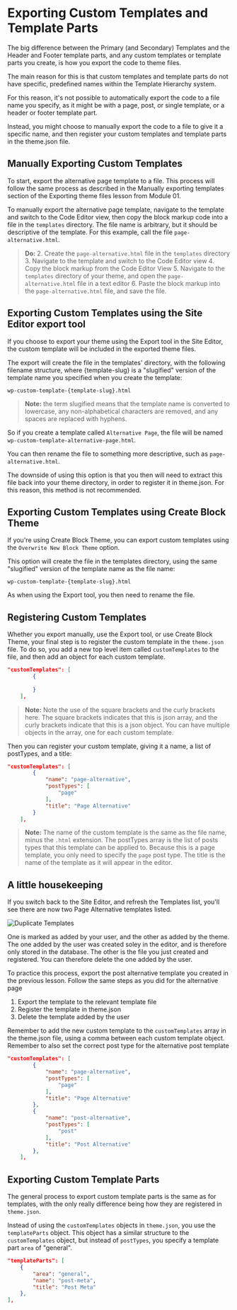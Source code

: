 # Exporting Custom Templates and Template Parts

The big difference between the Primary (and Secondary) Templates and the Header and Footer template parts, and any custom templates or template parts you create, is how you export the code to theme files. 

The main reason for this is that custom templates and template parts do not have specific, predefined names within the Template Hierarchy system. 

For this reason, it's not possible to automatically export the code to a file name you specify, as it might be with a page, post, or single template, or a header or footer template part.

Instead, you might choose to manually export the code to a file to give it a specific name, and then register your custom templates and template parts in the theme.json file.

## Manually Exporting Custom Templates

To start, export the alternative page template to a file. This process will follow the same process as described in the Manually exporting templates section of the Exporting theme files lesson from Module 01.

To manually export the alternative page template, navigate to the template and switch to the Code Editor view, then copy the block markup code into a file in the `templates` directory. The file name is arbitrary, but it should be descriptive of the template. For this example, call the file `page-alternative.html`.

> **Do:**
> 2. Create the `page-alternative.html` file in the `templates` directory
> 3. Navigate to the template and switch to the Code Editor view
> 4. Copy the block markup from the Code Editor View
> 5. Navigate to the `templates` directory of your theme, and open the `page-alternative.html` file in a text editor
> 6. Paste the block markup into the `page-alternative.html` file, and save the file.

## Exporting Custom Templates using the Site Editor export tool

If you choose to export your theme using the Export tool in the Site Editor, the custom template will be included in the exported theme files. 

The export will create the file in the templates' directory, with the following filename structure, where {template-slug} is a "slugified" version of the template name you specified when you create the template:

```
wp-custom-template-{template-slug}.html
```

> **Note:** the term slugified means that the template name is converted to lowercase, any non-alphabetical characters are removed, and any spaces are replaced with hyphens.

So if you create a template called `Alternative Page`, the file will be named `wp-custom-template-alternative-page.html`.

You can then rename the file to something more descriptive, such as `page-alternative.html`.

The downside of using this option is that you then will need to extract this file back into your theme directory, in order to register it in theme.json. For this reason, this method is not recommended.

## Exporting Custom Templates using Create Block Theme

If you're using Create Block Theme, you can export custom templates using the `Overwrite New Block Theme` option. 

This option will create the file in the templates directory, using the same "slugified" version of the template name as the file name:

```
wp-custom-template-{template-slug}.html
```

As when using the Export tool, you then need to rename the file.

## Registering Custom Templates

Whether you export manually, use the Export tool, or use Create Block Theme, your final step is to register the custom template in the `theme.json` file. To do so, you add a new top level item called `customTemplates` to the file, and then add an object for each custom template.

```json
"customTemplates": [
		{
			
		}
	],
```

> **Note:** Note the use of the square brackets and the curly brackets here. The square brackets indicates that this is json array, and the curly brackets indicate that this is a json object. You can have multiple objects in the array, one for each custom template.

Then you can register your custom template, giving it a name, a list of postTypes, and a title:

```json 
"customTemplates": [
		{
			"name": "page-alternative",
			"postTypes": [
				"page"
			],
			"title": "Page Alternative"
		}
	],
```

> **Note:** The name of the custom template is the same as the file name, minus the `.html` extension. The postTypes array is the list of posts types that this template can be applied to. Because this is a page template, you only need to specify the `page` post type. The title is the name of the template as it will appear in the editor.

## A little housekeeping

If you switch back to the Site Editor, and refresh the Templates list, you'll see there are now two Page Alternative templates listed. 

![Duplicate Templates](https://learn.wordpress.org/files/2022/10/updated-custom-templates-list.png)

One is marked as added by your user, and the other as added by the theme. The one added by the user was created soley in the editor, and is therefore only stored in the database. The other is the file you just created and registered. You can therefore delete the one added by the user.

To practice this process, export the post alternative template you created in the previous lesson. Follow the same steps as you did for the alternative page

1. Export the template to the relevant template file
2. Register the template in theme.json
4. Delete the template added by the user

Remember to add the new custom template to the `customTemplates` array in the theme.json file, using a comma between each custom template object. Remember to also set the correct post type for the alternative post template

```json 
"customTemplates": [
		{
			"name": "page-alternative",
			"postTypes": [
				"page"
			],
			"title": "Page Alternative"
		}, 
		{
			"name": "post-alternative",
			"postTypes": [
				"post"
			],
			"title": "Post Alternative"
		},
	],
```

## Exporting Custom Template Parts

The general process to export custom template parts is the same as for templates, with the only really difference being how they are registered in `theme.json`.

Instead of using the `customTemplates` objects in `theme.json`, you use the `templateParts` object. This object has a similar structure to the `customTemplates` object, but instead of `postTypes`, you specify a template part `area` of "general".

```json
"templateParts": [
    {
        "area": "general",
        "name": "post-meta",
        "title": "Post Meta"
    },
],
```